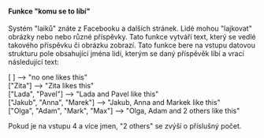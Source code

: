 #### Funkce "komu se to líbí"
Systém "laiků" znáte z Facebooku a dalších stránek. Lidé mohou "lajkovat" obrázky nebo nebo různé příspěvky. 
Tato funkce vytváří text, který se vedlé takového příspěvku či obrázku zobrazí. 
Tato funkce bere na vstupu datovou strukturu pole obsahující jména lidí, kterým se daný příspěvěk líbí a vrací následující text:


[ ]                               -->  "no one likes this" <br />
["Zita"]                         -->  "Zita likes this" <br />
["Lada", "Pavel"]                -->  "Lada and Pavel like this" <br />
["Jakub", "Anna", "Marek"]       -->  "Jakub, Anna and Markek like this" <br />
["Olga", "Adam", "Mark", "Max"]  -->  "Olga, Adam and 2 others like this" <br />


Pokud je na vstupu 4 a více jmen, "2 others" se zvýší o příslušný počet. 
